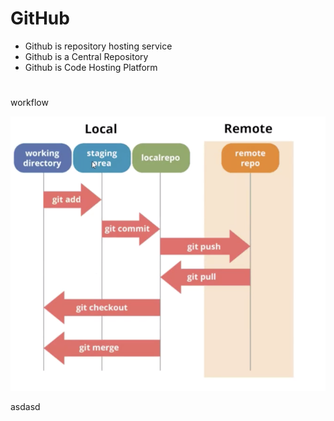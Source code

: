 
# GitHub 

* Github is repository hosting service 
* Github is a Central Repository
* Github is Code Hosting Platform


# 

workflow

<img src="images/git3.png " alt="drawing" width="600"/>


asdasd

